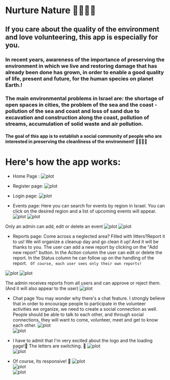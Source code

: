 # Nurture Nature 🌳🌲🌼🌻

## If you care about the quality of the environment and love volunteering, this app is especially for you.

### In recent years, awareness of the importance of preserving the environment in which we live and restoring damage that has already been done has grown, in order to enable a good quality of life, present and future, for the human species on planet Earth.!

### The main environmental problems in Israel are: the shortage of open spaces in cities, the problem of the sea and the coast - pollution of the sea and coast and loss of sand due to excavation and construction along the coast, pollution of streams, accumulation of solid waste and air pollution.

#### The goal of this app is to establish a social community of people who are interested in preserving the cleanliness of the environment! 🙋‍♀️🙋‍♂️

# Here's how the app works:

- Home Page :
![plot](./client/src/assest/README/home-page.jpg) 

- Register page:
![plot](./client/src/assest/README/register.jpg) 

- Login page:
![plot](./client/src/assest/README/login.jpg) 

- Events page:
Here you can search for events by region in Israel.
You can click on the desired region and a list of upcoming events will appear.
![plot](./client/src/assest/README/events.jpg) 
![plot](./client/src/assest/README/get-an-event.jpg) 

Only an admin can add, edit or delete an event
![plot](./client/src/assest/README/event-admin.jpg) 
![plot](./client/src/assest/README/modal.jpg) 

- Reports page:
Come across a neglected area? Filled with litters?Report it to us!
We will organize a cleanup day and go clean it up! And it will be thanks to you.
The user can add a new report by clicking on the "Add new report" button.
In the Action column the user can edit or delete the report.
In the Status column he can follow up on the handling of the report.
` Of course, each user sees only their own reports!`

![plot](./client/src/assest/README/report-1.jpg) 
![plot](./client/src/assest/README/report-2.jpg)  

The admin receives reports from all users and can approve or reject them.
(And it will also appear to the user)
![plot](./client/src/assest/README/admin-reports.jpg)  

- Chat page
You may wonder why there's a chat feature. I strongly believe that in order to encourage people to participate in the volunteer activities we organize, we need to create a social connection as well. People should be able to talk to each other, and through social connections, they will want to come, volunteer, meet and get to know each other.
![plot](./client/src/assest/README/chat1.jpg)  
![plot](./client/src/assest/README/chat2.jpg)  


- I have to admit that I'm very excited about the logo and the loading page!🙂
The letters are switching. 🤭
![plot](./client/src/assest/README/logo1.jpg)  
![plot](./client/src/assest/README/logo2.jpg)  

- Of course, Its responsive! 🙂
![plot](./client/src/assest/README/responsive1.jpg)  
![plot](./client/src/assest/README/responsive2.jpg)  
![plot](./client/src/assest/README/responsive3.jpg)  

